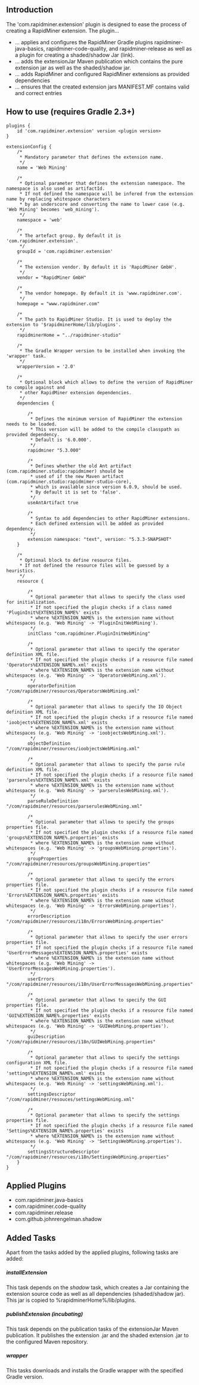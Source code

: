 ## Introduction

The 'com.rapidminer.extension' plugin is designed to ease the process of creating a RapidMiner extension.
The plugin...
* ... applies and configures the RapidMiner Gradle plugins rapidminer-java-basics, rapidminer-code-quality, and rapidminer-release as well as a plugin for creating a shaded/shadow Jar (link).
* ... adds the extensionJar Maven publication which contains the pure extension jar as well as the shaded/shadow jar.
* ... adds RapidMiner and configured RapidMiner extensions as provided dependencies 
* ... ensures that the created extension jars MANIFEST.MF contains valid and correct entries

## How to use (requires Gradle 2.3+)
	plugins {
		id 'com.rapidminer.extension' version <plugin version>
	}
	
	extensionConfig {
		/*
		 * Mandatory parameter that defines the extension name.
		 */
		name = 'Web Mining'
		
		/*
		 * Optional parameter that defines the extension namespace. The namespace is also used as artifactId.
		 * If not defined the namespace will be infered from the extension name by replacing whitespace characters 
		 * by an underscore and converting the name to lower case (e.g. 'Web Mining' becomes 'web_mining'). 
		 */
		namespace = 'web'
		
		/*
		 * The artefact group. By default it is 'com.rapidminer.extension'.
		 */
		groupId = 'com.rapidminer.extension'
		
		/*
		 * The extension vendor. By default it is 'RapidMiner GmbH'.
		 */
		vendor = "RapidMiner GmbH"
		
		/*
		 * The vendor homepage. By default it is 'www.rapidminer.com'.
		 */
		homepage = "www.rapidminer.com"
		
		/*
		 * The path to RapidMiner Studio. It is used to deploy the extension to '$rapidminerHome/lib/plugins'.
		 */
		rapidminerHome = "../rapidminer-studio"
		
		/*
		 * The Gradle Wrapper version to be installed when invoking the 'wrapper' task.
		 */
		wrapperVersion = '2.0'
		
		/*
		 * Optional block which allows to define the version of RapidMiner to compile against and 
		 * other RapidMiner extension dependencies. 
		 */
		dependencies {
			
			/*
			 * Defines the minimum version of RapidMiner the extension needs to be loaded. 
			 * This version will be added to the compile classpath as provided dependency. 
			 * Default is '6.0.000'.
			 */
			rapidminer "5.3.000"
			
			/*
			 * Defines whether the old Ant artifact (com.rapidminer.studio:rapidmimer) should be
			 * used of if the new Maven artifact (com.rapidminer.studio:rapidmimer-studio-core),
			 * which is available since version 6.0.9, should be used. 
			 * By default it is set to 'false'.
			 */
			useAntArtifact true
			
			/*
			 * Syntax to add dependencies to other RapidMiner extensions.
			 * Each defined extension will be added as provided dependency.
			 */
			extension namespace: "text", version: "5.3.3-SNAPSHOT"
		}
		
		/*
		 * Optional block to define resource files. 
		 * If not defined the resource files will be guessed by a heuristics.
		 */
		resource {
			
			/*
			 * Optional parameter that allows to specify the class used for initialization. 
			 * If not specified the plugin checks if a class named 'PluginInit%EXTENSION_NAME%' exists
			 * where %EXTENSION_NAME% is the extension name without whitespaces (e.g. 'Web Mining' -> 'PluginInitWebMining').
			 */
			initClass "com.rapidminer.PluginInitWebMining"
			
			/*
			 * Optional parameter that allows to specify the operator definition XML file. 
			 * If not specified the plugin checks if a resource file named 'Operators%EXTENSION_NAME%.xml' exists
			 * where %EXTENSION_NAME% is the extension name without whitespaces (e.g. 'Web Mining' -> 'OperatorsWebMining.xml').
			 */
			operatorDefinition "/com/rapidminer/resources/OperatorsWebMining.xml"
			
			/*
			 * Optional parameter that allows to specify the IO Object definition XML file. 
			 * If not specified the plugin checks if a resource file named 'ioobjects%EXTENSION_NAME%.xml' exists
			 * where %EXTENSION_NAME% is the extension name without whitespaces (e.g. 'Web Mining' -> 'ioobjectsWebMining.xml').
			 */
			objectDefinition "/com/rapidminer/resources/ioobjectsWebMining.xml"
			
			/*
			 * Optional parameter that allows to specify the parse rule definition XML file. 
			 * If not specified the plugin checks if a resource file named 'parserules%EXTENSION_NAME%.xml' exists
			 * where %EXTENSION_NAME% is the extension name without whitespaces (e.g. 'Web Mining' -> 'parserulesWebMining.xml').
			 */
			parseRuleDefinition "/com/rapidminer/resources/parserulesWebMining.xml"
			
			/*
			 * Optional parameter that allows to specify the groups properties file. 
			 * If not specified the plugin checks if a resource file named 'groups%EXTENSION_NAME%.properties' exists
			 * where %EXTENSION_NAME% is the extension name without whitespaces (e.g. 'Web Mining' -> 'groupsWebMining.properties').
			 */
			groupProperties "/com/rapidminer/resources/groupsWebMining.properties"
			
			/*
			 * Optional parameter that allows to specify the errors properties file. 
			 * If not specified the plugin checks if a resource file named 'Errors%EXTENSION_NAME%.properties' exists
			 * where %EXTENSION_NAME% is the extension name without whitespaces (e.g. 'Web Mining' -> 'ErrorsWebMining.properties').
			 */
			errorDescription "/com/rapidminer/resources/i18n/ErrorsWebMining.properties"
			
			/*
			 * Optional parameter that allows to specify the user errors properties file. 
			 * If not specified the plugin checks if a resource file named 'UserErrorMessages%EXTENSION_NAME%.properties' exists
			 * where %EXTENSION_NAME% is the extension name without whitespaces (e.g. 'Web Mining' -> 'UserErrorMessagesWebMining.properties').
			 */
			userErrors "/com/rapidminer/resources/i18n/UserErrorMessagesWebMining.properties"
			
			/*
			 * Optional parameter that allows to specify the GUI properties file. 
			 * If not specified the plugin checks if a resource file named 'GUI%EXTENSION_NAME%.properties' exists
			 * where %EXTENSION_NAME% is the extension name without whitespaces (e.g. 'Web Mining' -> 'GUIWebMining.properties').
			 */
			guiDescription "/com/rapidminer/resources/i18n/GUIWebMining.properties"
			
			/*
			 * Optional parameter that allows to specify the settings configuration XML file. 
			 * If not specified the plugin checks if a resource file named 'settings%EXTENSION_NAME%.xml' exists
			 * where %EXTENSION_NAME% is the extension name without whitespaces (e.g. 'Web Mining' -> 'settingsWebMining.xml').
			 */
			settingsDescriptor "/com/rapidminer/resouces/settingsWebMining.xml"
			
			/*
			 * Optional parameter that allows to specify the settings properties file. 
			 * If not specified the plugin checks if a resource file named 'Settings%EXTENSION_NAME%.properties' exists
			 * where %EXTENSION_NAME% is the extension name without whitespaces (e.g. 'Web Mining' -> 'SettingsWebMining.properties').
			 */
			settingsStructureDescriptor "/com/rapidminer/resources/i18n/SettingsWebMining.properties"
		}
	}

## Applied Plugins
* com.rapidminer.java-basics
* com.rapidminer.code-quality
* com.rapidminer.release
* com.github.johnrengelman.shadow

## Added Tasks
Apart from the tasks added by the applied plugins, following tasks are added:

##### installExtension
This task depends on the _shadow_ task, which creates a Jar containing the extension source code as well as all dependencies (shaded/shadow jar). This jar is copied to %rapidminerHome%/lib/plugins.

##### publishExtension _(incubating)_
This task depends on the publication tasks of the extensionJar Maven publication.
It publishes the extension .jar and the shaded extension .jar to the configured Maven repository.

##### wrapper
This tasks downloads and installs the Gradle wrapper with the specified Gradle version.
